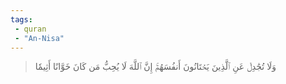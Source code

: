 ```yaml
---
tags: 
 - quran 
 - "An-Nisa"
---
```


> وَلَا تُجَٰدِلۡ عَنِ ٱلَّذِينَ يَخۡتَانُونَ أَنفُسَهُمۡۚ إِنَّ ٱللَّهَ لَا يُحِبُّ مَن كَانَ خَوَّانًا أَثِيمٗا
